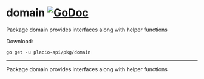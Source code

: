 # domain [![GoDoc](https://godoc.org/placio-api/pkg/domain?status.svg)](https://godoc.org/placio-api/pkg/domain)

Package domain provides interfaces along with helper functions

Download:

```shell
go get -u placio-api/pkg/domain
```

---

Package domain provides interfaces along with helper functions
